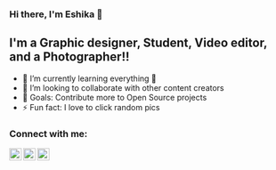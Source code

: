 ### Hi there, I'm Eshika 👋

## I'm a Graphic designer, Student, Video editor, and a Photographer!!

- 🌱 I’m currently learning everything 🤣
- 👯 I’m looking to collaborate with other content creators
- 🥅 Goals: Contribute more to Open Source projects
- ⚡ Fun fact: I love to click random pics

### Connect with me:

[<img align="left" alt="eshhiikkkaaa | Twitter" width="22px" src="https://cdn.jsdelivr.net/npm/simple-icons@v3/icons/twitter.svg" />](https://twitter.com/eshhiikkkaaa)
[<img align="left" alt="Eshika verma | LinkedIn" width="22px" src="https://cdn.jsdelivr.net/npm/simple-icons@v3/icons/linkedin.svg" />](https://www.linkedin.com/in/eshika-verma-455801214/)
[<img align="left" alt="eshhiikkkaaa | Instagram" width="22px" src="https://cdn.jsdelivr.net/npm/simple-icons@v3/icons/instagram.svg" />](https://www.instagram.com/eshhiikkkaaa)
<br />
